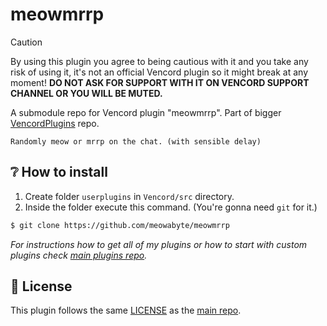 # meowmrrp

> [!CAUTION]  
> By using this plugin you agree to being cautious with it and you take any risk of using it, it's not an official Vencord plugin so it might break at any moment! **DO NOT ASK FOR SUPPORT WITH IT ON VENCORD SUPPORT CHANNEL OR YOU WILL BE MUTED.**

A submodule repo for Vencord plugin "meowmrrp". Part of bigger [VencordPlugins](https://github.com/meowabyte/VencordPlugins) repo.

```
Randomly meow or mrrp on the chat. (with sensible delay)
```

## ❔ How to install

1. Create folder `userplugins` in `Vencord/src` directory.
2. Inside the folder execute this command. (You're gonna need `git` for it.)

```bash
$ git clone https://github.com/meowabyte/meowmrrp
```

_For instructions how to get all of my plugins or how to start with custom plugins check [main plugins repo](https://github.com/meowabyte/VencordPlugins)._

## 📌 License

This plugin follows the same [LICENSE](https://github.com/meowabyte/VencordPlugins/blob/main/LICENSE) as the [main repo](https://github.com/meowabyte/VencordPlugins).
